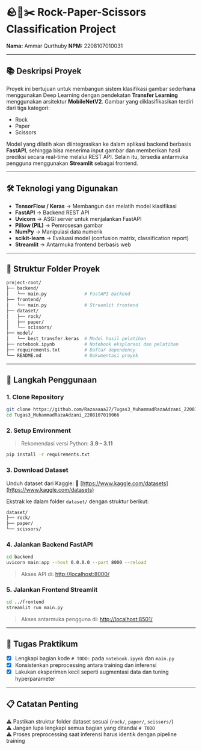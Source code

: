 # 🪨📄✂️ Rock-Paper-Scissors Classification Project

**Nama:** Ammar Qurthuby
**NPM:** 2208107010031

---

## 📚 Deskripsi Proyek
Proyek ini bertujuan untuk membangun sistem klasifikasi gambar sederhana menggunakan Deep Learning dengan pendekatan **Transfer Learning** menggunakan arsitektur **MobileNetV2**. Gambar yang diklasifikasikan terdiri dari tiga kategori:
- Rock
- Paper
- Scissors

Model yang dilatih akan diintegrasikan ke dalam aplikasi backend berbasis **FastAPI**, sehingga bisa menerima input gambar dan memberikan hasil prediksi secara real-time melalui REST API. Selain itu, tersedia antarmuka pengguna menggunakan **Streamlit** sebagai frontend.

---

## 🛠️ Teknologi yang Digunakan
- **TensorFlow / Keras** → Membangun dan melatih model klasifikasi
- **FastAPI** → Backend REST API
- **Uvicorn** → ASGI server untuk menjalankan FastAPI
- **Pillow (PIL)** → Pemrosesan gambar
- **NumPy** → Manipulasi data numerik
- **scikit-learn** → Evaluasi model (confusion matrix, classification report)
- **Streamlit** → Antarmuka frontend berbasis web

---

## 📂 Struktur Folder Proyek
```bash
project-root/
├── backend/
│   └── main.py              # FastAPI backend
├── frontend/
│   └── main.py              # Streamlit frontend
├── dataset/
│   ├── rock/
│   ├── paper/
│   └── scissors/
├── model/
│   └── best_transfer.keras  # Model hasil pelatihan
├── notebook.ipynb           # Notebook eksplorasi dan pelatihan
├── requirements.txt         # Daftar dependency
└── README.md                # Dokumentasi proyek
```

---

## 🚀 Langkah Penggunaan

### 1. Clone Repository
```bash
git clone https://github.com/Razaaaaa27/Tugas3_MuhammadRazaAdzani_2208107010066.git
cd Tugas3_MuhammadRazaAdzani_2208107010066
```

### 2. Setup Environment
> Rekomendasi versi Python: **3.9 – 3.11**
```bash
pip install -r requirements.txt
```

### 3. Download Dataset
Unduh dataset dari Kaggle:
📎 [https://www.kaggle.com/datasets](https://www.kaggle.com/datasets)

Ekstrak ke dalam folder `dataset/` dengan struktur berikut:
```bash
dataset/
├── rock/
├── paper/
└── scissors/
```

### 4. Jalankan Backend FastAPI
```bash
cd backend
uvicorn main:app --host 0.0.0.0 --port 8000 --reload
```
> Akses API di: [http://localhost:8000/](http://localhost:8000/)

### 5. Jalankan Frontend Streamlit
```bash
cd ../frontend
streamlit run main.py
```
> Akses antarmuka pengguna di: [http://localhost:8501/](http://localhost:8501/)

---

## 🎯 Tugas Praktikum
- [x] Lengkapi bagian kode `# TODO:` pada `notebook.ipynb` dan `main.py`
- [x] Konsistenkan preprocessing antara training dan inferensi
- [x] Lakukan eksperimen kecil seperti augmentasi data dan tuning hyperparameter

---

## 📋 Catatan Penting
⚠️ Pastikan struktur folder dataset sesuai (`rock/`, `paper/`, `scissors/`)  
⚠️ Jangan lupa lengkapi semua bagian yang ditandai `# TODO`  
⚠️ Proses preprocessing saat inferensi harus identik dengan pipeline training  

